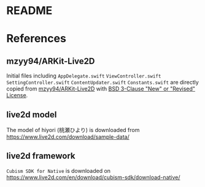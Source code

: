 # README

# References

## mzyy94/ARKit-Live2D

Initial files including `AppDelegate.swift` `ViewController.swift` `SettingController.swift` `ContentUpdater.swift` `Constants.swift` are directly copied from [mzyy94/ARKit-Live2D](https://github.com/mzyy94/ARKit-Live2D) with [BSD 3-Clause "New" or "Revised" License](https://github.com/mzyy94/ARKit-Live2D/blob/master/LICENSE).

## live2d model

The model of hiyori (桃瀬ひより) is downloaded from https://www.live2d.com/download/sample-data/

## live2d framework

`Cubism SDK for Native` is downloaded on https://www.live2d.com/en/download/cubism-sdk/download-native/
